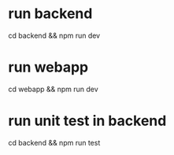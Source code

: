 
# run backend
cd backend && npm run dev

# run webapp
cd webapp && npm run dev

# run unit test in backend
cd backend && npm run test
